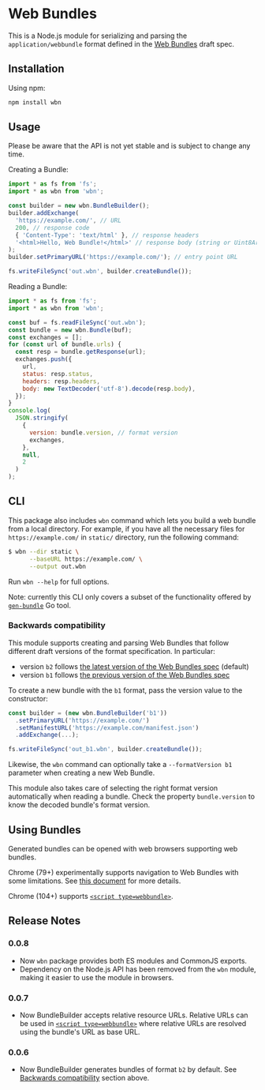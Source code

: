 # Web Bundles

This is a Node.js module for serializing and parsing the `application/webbundle`
format defined in the
[Web Bundles](https://wpack-wg.github.io/bundled-responses/draft-ietf-wpack-bundled-responses.html)
draft spec.

## Installation

Using npm:

```bash
npm install wbn
```

## Usage

Please be aware that the API is not yet stable and is subject to change any
time.

Creating a Bundle:

```javascript
import * as fs from 'fs';
import * as wbn from 'wbn';

const builder = new wbn.BundleBuilder();
builder.addExchange(
  'https://example.com/', // URL
  200, // response code
  { 'Content-Type': 'text/html' }, // response headers
  '<html>Hello, Web Bundle!</html>' // response body (string or Uint8Array)
);
builder.setPrimaryURL('https://example.com/'); // entry point URL

fs.writeFileSync('out.wbn', builder.createBundle());
```

Reading a Bundle:

```javascript
import * as fs from 'fs';
import * as wbn from 'wbn';

const buf = fs.readFileSync('out.wbn');
const bundle = new wbn.Bundle(buf);
const exchanges = [];
for (const url of bundle.urls) {
  const resp = bundle.getResponse(url);
  exchanges.push({
    url,
    status: resp.status,
    headers: resp.headers,
    body: new TextDecoder('utf-8').decode(resp.body),
  });
}
console.log(
  JSON.stringify(
    {
      version: bundle.version, // format version
      exchanges,
    },
    null,
    2
  )
);
```

## CLI

This package also includes `wbn` command which lets you build a web bundle from
a local directory. For example, if you have all the necessary files for
`https://example.com/` in `static/` directory, run the following command:

```sh
$ wbn --dir static \
      --baseURL https://example.com/ \
      --output out.wbn
```

Run `wbn --help` for full options.

Note: currently this CLI only covers a subset of the functionality offered by
[`gen-bundle`](https://github.com/WICG/webpackage/tree/master/go/bundle#gen-bundle)
Go tool.

### Backwards compatibility

This module supports creating and parsing Web Bundles that follow different
draft versions of the format specification. In particular:

- version `b2` follows
  [the latest version of the Web Bundles spec](https://datatracker.ietf.org/doc/html/draft-ietf-wpack-bundled-responses)
  (default)
- version `b1` follows
  [the previous version of the Web Bundles spec](https://datatracker.ietf.org/doc/html/draft-yasskin-wpack-bundled-exchanges-03)

To create a new bundle with the `b1` format, pass the version value to the
constructor:

```javascript
const builder = (new wbn.BundleBuilder('b1'))
  .setPrimaryURL('https://example.com/')
  .setManifestURL('https://example.com/manifest.json')
  .addExchange(...);

fs.writeFileSync('out_b1.wbn', builder.createBundle());
```

Likewise, the `wbn` command can optionally take a `--formatVersion b1` parameter
when creating a new Web Bundle.

This module also takes care of selecting the right format version automatically
when reading a bundle. Check the property `bundle.version` to know the decoded
bundle's format version.

## Using Bundles

Generated bundles can be opened with web browsers supporting web bundles.

Chrome (79+) experimentally supports navigation to Web Bundles with some
limitations. See
[this document](https://chromium.googlesource.com/chromium/src/+/refs/heads/master/content/browser/web_package/using_web_bundles.md)
for more details.

Chrome (104+) supports
[`<script type=webbundle>`](https://github.com/WICG/webpackage/blob/main/explainers/subresource-loading.md).

## Release Notes

### 0.0.8

- Now `wbn` package provides both ES modules and CommonJS exports.
- Dependency on the Node.js API has been removed from the `wbn` module, making
  it easier to use the module in browsers.

### 0.0.7

- Now BundleBuilder accepts relative resource URLs. Relative URLs can be used in
  [`<script type=webbundle>`](https://github.com/WICG/webpackage/blob/main/explainers/subresource-loading.md)
  where relative URLs are resolved using the bundle's URL as base URL.

### 0.0.6

- Now BundleBuilder generates bundles of format `b2` by default. See
  [Backwards compatibility](#backwards-compatibility) section above.
